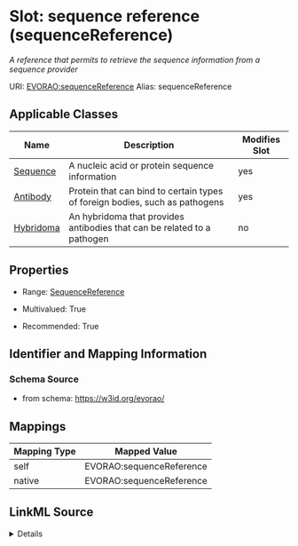 

# Slot: sequence reference (sequenceReference) 


_A reference that permits to retrieve the sequence information from a sequence provider_





URI: [EVORAO:sequenceReference](https://w3id.org/evorao/sequenceReference)
Alias: sequenceReference

<!-- no inheritance hierarchy -->





## Applicable Classes

| Name | Description | Modifies Slot |
| --- | --- | --- |
| [Sequence](Sequence.md) | A nucleic acid or protein sequence information |  yes  |
| [Antibody](Antibody.md) | Protein that can bind to certain types of foreign bodies, such as pathogens |  yes  |
| [Hybridoma](Hybridoma.md) | An hybridoma that provides antibodies that can be related to a pathogen |  no  |







## Properties

* Range: [SequenceReference](SequenceReference.md)

* Multivalued: True

* Recommended: True





## Identifier and Mapping Information







### Schema Source


* from schema: https://w3id.org/evorao/




## Mappings

| Mapping Type | Mapped Value |
| ---  | ---  |
| self | EVORAO:sequenceReference |
| native | EVORAO:sequenceReference |




## LinkML Source

<details>
```yaml
name: sequenceReference
description: A reference that permits to retrieve the sequence information from a
  sequence provider
title: sequence reference
from_schema: https://w3id.org/evorao/
rank: 1000
alias: sequenceReference
domain_of:
- Sequence
- Antibody
range: SequenceReference
required: false
recommended: true
multivalued: true

```
</details>